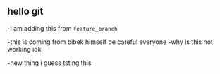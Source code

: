 ## hello git

 -i am adding this from `feature_branch`
 
-this is coming from bibek himself be careful everyone
-why is this not working idk

-new thing i guess tsting this
